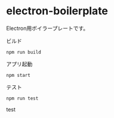 # electron-boilerplate

Electron用ボイラープレートです。

ビルド
```
npm run build
```

アプリ起動
```
npm start
```

テスト
```
npm run test
```

test
